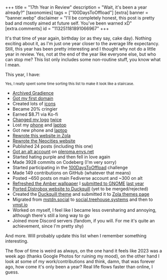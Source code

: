 +++
title = "17th Year in Review"
description = "Wait, it's been a year already?"
[taxonomies]
tags = ["100DaysToOffload"]
[extra]
banner = "banner.webp"
disclaimer = "I'll be completely honest, this post is pretty bad and mostly aimed at future self. You've been warned xD"
[extra.comments]
id = "113251181891066967"
+++

It's that time of year again, birthday (or as they say, cake day). Nothing exciting about it, as I'm just one year closer to the average life expectancy. Still, this year has been pretty interesting and I thought why not do a little year in review. Yes, not at the end of the year like everyone else, but who can stop me? This list only includes some non-routine stuff, you know what I mean.

This year, I have:

<small>Yes, I really spent some time sorting this list to make it look like a staircase.</small>

- [Archived Gradience](@/blog/2024-07-18-archiving-gradience/index.md)
- [Got my first domain](@/blog/2024-06-25-my-first-domain/index.md)
- Created lots of [icons](@/design/index.md)
- Became 20% cringier
- Earned $8.71 via Ko-fi
- [Changed my logo](@/blog/2024-08-17-brand-experiments/index.md) [twice](@/blog/2024-09-19-brand-experiments-2/index.md)
- Lost my [phone](@/blog/2024-07-08-using-dumbphone/index.md) and [laptop](@/blog/2024-06-11-macboy-chronicles/index.md)
- Got new phone and [laptop](@/blog/2024-06-19-not-that-latitude/index.md)
- [Rewrote this website in Zola](@/blog/2023-12-14-website-rewrite-in-zola/index.md)
- [Rewrote the Neocities website](@/blog/2024-06-04-rewriting-neocities-website/index.md)
- Published 24 posts (including this one)
- [Got an alt account](@/blog/2024-01-23-alt-profile-on-akkoma/index.md) on [pleroma.envs.net](https://pleroma.envs.net)
- Started hating purple and then fell in love again
- Made 3928 commits on Codeberg (I'm very sorry)
- Started participating in the [100DaysToOffload](https://100daystooffload.com) challenge
- Made 149 contributions on GitHub (whatever that means)
- Posted ~650 posts on main Fediverse account and ~300 on alt
- [Refreshed the Amber wallpaper](https://gitlab.gnome.org/GNOME/gnome-backgrounds/-/merge_requests/18) I [submitted to GNOME](https://gitlab.gnome.org/GNOME/gnome-backgrounds/-/issues/37) [last year](https://gitlab.gnome.org/GNOME/gnome-backgrounds/-/merge_requests/16)
- [Ported Distrobox website to Duckquill](https://github.com/89luca89/distrobox/pull/1565) (yet to be merged/rejected)
- Created the [Duckquill theme](https://duckquill.daudix.one) and submitted it to [Zola themes page](https://www.getzola.org/themes/duckquill/)
- Migrated from [mstdn.social](https://mstdn.social/@Daudix) to [social.treehouse.systems](https://social.treehouse.systems/@daudix) and then to [vmst.io](https://vmst.io/@daudix)
- Worked on myself, I feel like I became less oversharing and annoying, although there's still a long way to go
- Joined more Discord servers (fandom, if you will. For me it's quite an achievement, since I'm pretty shy)

And more. Will probably update this list when I remember something interesting.

The flow of time is weird as always, on the one hand it feels like 2023 was a week ago (thanks Google Photos for ruining my mood), on the other hand I look at some of my work/contributions and think, damn, that was forever ago, how come it's only been a year? Real life flows faster than online, I guess.

